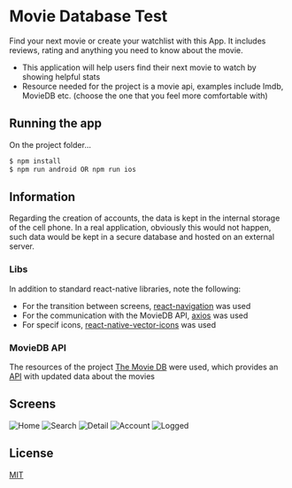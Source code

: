 # Movie Database Test

Find your next movie or create your watchlist with this App. It includes reviews, rating and anything you need to know about the movie.

- This application will help users find their next movie to watch by showing helpful stats
- Resource needed for the project is a movie api, examples include Imdb, MovieDB etc. (choose the one that you feel more comfortable with)

## Running the app

On the project folder...

```bash
$ npm install
$ npm run android OR npm run ios
```

## Information

Regarding the creation of accounts, the data is kept in the internal storage of the cell phone. In a real application, obviously this would not happen, such data would be kept in a secure database and hosted on an external server.

### Libs

In addition to standard react-native libraries, note the following:

- For the transition between screens, [react-navigation](https://reactnavigation.org) was used
- For the communication with the MovieDB API, [axios](https://github.com/axios/axios) was used
- For specif icons, [react-native-vector-icons](https://github.com/oblador/react-native-vector-icons) was used

### MovieDB API

The resources of the project [The Movie DB](https://www.themoviedb.org) were used, which provides an [API](https://developers.themoviedb.org/3/getting-started/introduction) with updated data about the movies

## Screens
![Home](https://i.ibb.co/ZHzYJFC/Whats-App-Image-2020-08-19-at-15-44-55-3.jpg)
![Search](https://i.ibb.co/NVtJ4tT/Whats-App-Image-2020-08-19-at-15-44-55.jpg) 
![Detail](https://i.ibb.co/mBNR2PR/Whats-App-Image-2020-08-19-at-15-44-55-2.jpg)
![Account](https://i.ibb.co/QfpL3Nw/Whats-App-Image-2020-08-19-at-15-44-54.jpg)
![Logged](https://i.ibb.co/17wMB71/Whats-App-Image-2020-08-19-at-15-44-55-4.jpg)

## License
[MIT](https://choosealicense.com/licenses/mit/)